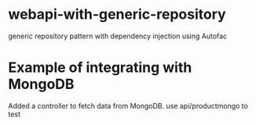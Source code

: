 # webapi-with-generic-repository
generic repository pattern with dependency injection using Autofac
# Example of integrating with MongoDB
Added a controller to fetch data from MongoDB. use api/productmongo to test
